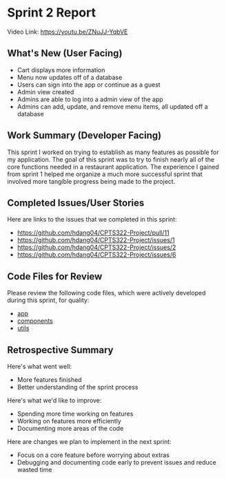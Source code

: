 # Sprint 2 Report 
Video Link: https://youtu.be/ZNuJJ-YqbVE
## What's New (User Facing)
 * Cart displays more information
 * Menu now updates off of a database
 * Users can sign into the app or continue as a guest
 * Admin view created
 * Admins are able to log into a admin view of the app
 * Admins can add, update, and remove menu items, all updated off a database

## Work Summary (Developer Facing)
This sprint I worked on trying to establish as many features as possible for my application. The goal of this sprint was to try to finish nearly all of the core functions needed in a restaurant application. The experience I gained from sprint 1 helped me organize a much more successful sprint that involved more tangible progress being made to the project.

## Completed Issues/User Stories
Here are links to the issues that we completed in this sprint:

 * https://github.com/hdang04/CPTS322-Project/pull/11
 * https://github.com/hdang04/CPTS322-Project/issues/1
 * https://github.com/hdang04/CPTS322-Project/issues/2 
 * https://github.com/hdang04/CPTS322-Project/issues/6 

## Code Files for Review
Please review the following code files, which were actively developed during this sprint, for quality:
 * [app](https://github.com/hdang04/CPTS322-Project/tree/main/DineAuto/app)
 * [components](https://github.com/hdang04/CPTS322-Project/tree/main/DineAuto/components)
 * [utils](https://github.com/hdang04/CPTS322-Project/tree/main/DineAuto/utils)
 
## Retrospective Summary
Here's what went well:
  * More features finished
  * Better understanding of the sprint process
 
Here's what we'd like to improve:
   * Spending more time working on features
   * Working on features more efficiently
   * Documenting more areas of the code
  
Here are changes we plan to implement in the next sprint:
   * Focus on a core feature before worrying about extras
   * Debugging and documenting code early to prevent issues and reduce wasted time
